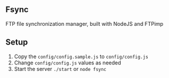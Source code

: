 Fsync
-----
FTP file synchronization manager, built with NodeJS and FTPimp


Setup
-----
1. Copy the `config/config.sample.js` to `config/config.js`
2. Change `config/config.js` values as needed
3. Start the server `./start` or `node fsync`
